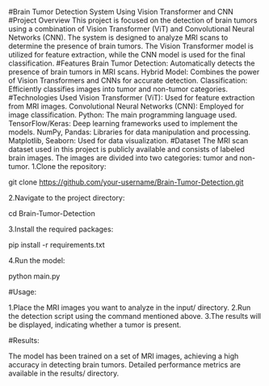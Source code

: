 #Brain Tumor Detection System Using Vision Transformer and CNN
#Project Overview
This project is focused on the detection of brain tumors using a combination of Vision Transformer (ViT) and Convolutional Neural Networks (CNN). The system is designed to analyze MRI scans to determine the presence of brain tumors. The Vision Transformer model is utilized for feature extraction, while the CNN model is used for the final classification.
#Features
Brain Tumor Detection: Automatically detects the presence of brain tumors in MRI scans.
Hybrid Model: Combines the power of Vision Transformers and CNNs for accurate detection.
Classification: Efficiently classifies images into tumor and non-tumor categories.
#Technologies Used
Vision Transformer (ViT): Used for feature extraction from MRI images.
Convolutional Neural Networks (CNN): Employed for image classification.
Python: The main programming language used.
TensorFlow/Keras: Deep learning frameworks used to implement the models.
NumPy, Pandas: Libraries for data manipulation and processing.
Matplotlib, Seaborn: Used for data visualization.
#Dataset
The MRI scan dataset used in this project is publicly available and consists of labeled brain images. The images are divided into two categories: tumor and non-tumor.
1.Clone the repository:

git clone https://github.com/your-username/Brain-Tumor-Detection.git

2.Navigate to the project directory:

cd Brain-Tumor-Detection

3.Install the required packages:

pip install -r requirements.txt

4.Run the model:

python main.py

#Usage:

1.Place the MRI images you want to analyze in the input/ directory.
2.Run the detection script using the command mentioned above.
3.The results will be displayed, indicating whether a tumor is present.

#Results:

The model has been trained on a set of MRI images, achieving a high accuracy in detecting brain tumors. Detailed performance metrics are available in the results/ directory.



